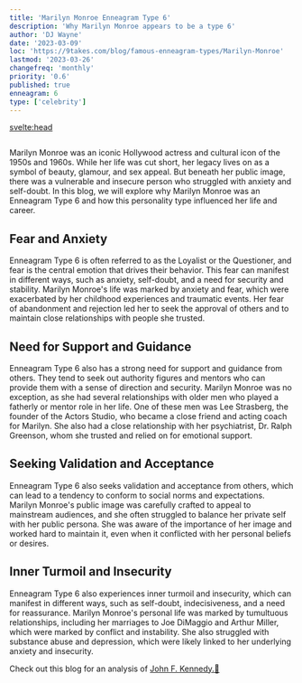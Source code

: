 ```yaml
---
title: 'Marilyn Monroe Enneagram Type 6'
description: 'Why Marilyn Monroe appears to be a type 6'
author: 'DJ Wayne'
date: '2023-03-09'
loc: 'https://9takes.com/blog/famous-enneagram-types/Marilyn-Monroe'
lastmod: '2023-03-26'
changefreq: 'monthly'
priority: '0.6'
published: true
enneagram: 6
type: ['celebrity']
---
```


<svelte:head>

  <meta property="og:image" content="https://9takes.com/types/6s/Marilyn-Monroe.webp" />
  <link rel="canonical" href="https://9takes.com/blog/famous-enneagram-types/Marilyn-Monroe">
</svelte:head>
<script>
	import  PopCard  from "../../lib/components/atoms/PopCard.svelte";
</script>
<div
	style="display: flex;
    justify-content: center;
	"
>
	<PopCard
		image={`/types/6s/${'Marilyn-Monroe'}.webp`}
		showIcon={false}
		text="Marilyn Monroe"
		subtext=""
	/>
</div>

Marilyn Monroe was an iconic Hollywood actress and cultural icon of the 1950s and 1960s. While her life was cut short, her legacy lives on as a symbol of beauty, glamour, and sex appeal. But beneath her public image, there was a vulnerable and insecure person who struggled with anxiety and self-doubt. In this blog, we will explore why Marilyn Monroe was an Enneagram Type 6 and how this personality type influenced her life and career.

## Fear and Anxiety

Enneagram Type 6 is often referred to as the Loyalist or the Questioner, and fear is the central emotion that drives their behavior. This fear can manifest in different ways, such as anxiety, self-doubt, and a need for security and stability. Marilyn Monroe's life was marked by anxiety and fear, which were exacerbated by her childhood experiences and traumatic events. Her fear of abandonment and rejection led her to seek the approval of others and to maintain close relationships with people she trusted.

## Need for Support and Guidance

Enneagram Type 6 also has a strong need for support and guidance from others. They tend to seek out authority figures and mentors who can provide them with a sense of direction and security. Marilyn Monroe was no exception, as she had several relationships with older men who played a fatherly or mentor role in her life. One of these men was Lee Strasberg, the founder of the Actors Studio, who became a close friend and acting coach for Marilyn. She also had a close relationship with her psychiatrist, Dr. Ralph Greenson, whom she trusted and relied on for emotional support.

## Seeking Validation and Acceptance

Enneagram Type 6 also seeks validation and acceptance from others, which can lead to a tendency to conform to social norms and expectations. Marilyn Monroe's public image was carefully crafted to appeal to mainstream audiences, and she often struggled to balance her private self with her public persona. She was aware of the importance of her image and worked hard to maintain it, even when it conflicted with her personal beliefs or desires.

## Inner Turmoil and Insecurity

Enneagram Type 6 also experiences inner turmoil and insecurity, which can manifest in different ways, such as self-doubt, indecisiveness, and a need for reassurance. Marilyn Monroe's personal life was marked by tumultuous relationships, including her marriages to Joe DiMaggio and Arthur Miller, which were marked by conflict and instability. She also struggled with substance abuse and depression, which were likely linked to her underlying anxiety and insecurity.

Check out this blog for an analysis of <a href="/blog/famous-enneagram-types/John-F-Kennedy">John F. Kennedy.👀</a>
